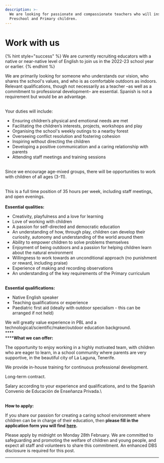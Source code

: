 ```yaml
---
description: >-
  We are looking for passionate and compassionate teachers who will inspire our
  Preschool and Primary children.
---
```


# Work with us

{% hint style="success" %}
We are currently recruiting educators with a native or near-native level of English to join us in the 2022-23 school year or earlier.
{% endhint %}

We are primarily looking for someone who understands our vision, who shares the school's values, and who is as comfortable outdoors as indoors. Relevant qualifications, though not necessarily as a teacher –as well as a commitment to professional development– are essential. Spanish is not a requirement but would be an advantage.

\
Your duties will include:

* Ensuring children’s physical and emotional needs are met
* Facilitating the children’s interests, projects, workshops and play
* Organising the school's weekly outings to a nearby forest
* Overseeing conflict resolution and fostering cohesion
* Inspiring without directing the children
* Developing a positive communication and a caring relationship with parents
* Attending staff meetings and training sessions

\
Since we encourage age-mixed groups, there will be opportunities to work with children of all ages (3-11).&#x20;

\
This is a full time position of 35 hours per week, including staff meetings, and open evenings.\
\
**Essential qualities:**&#x20;

* Creativity, playfulness and a love for learning
* Love of working with children
* A passion for self-directed and democratic education
* An understanding of how, through play, children can develop their curiosity, autonomy and understanding of the world around them
* Ability to empower children to solve problems themselves
* Enjoyment of being outdoors and a passion for helping children learn about the natural environment
* Willingness to work towards an unconditional approach (no punishment or reward, including praise)
* Experience of making and recording observations
* An understanding of the key requirements of the Primary curriculum

\
**Essential qualifications:**

* Native English speaker&#x20;
* Teaching qualifications or experience
* Paediatric first aid (ideally with outdoor specialism - this can be arranged if not held)

We will greatly value experience in PBL and a technological/scientific/maker/outdoor education background.\
****\
******What we can offer:**

The opportunity to enjoy working in a highly motivated team, with children who are eager to learn, in a school community where parents are very supportive, in the beautiful city of La Laguna, Tenerife.

We provide in-house training for continuous professional development.

Long-term contract.

Salary according to your experience and qualifications, and to the Spanish Convenio de Educación de Enseñanza Privada.\


\
**How to apply:**

If you share our passion for creating a caring school environment where children can be in charge of their education, then **please fill in the application form you will find** [**here**](https://docs.google.com/forms/d/e/1FAIpQLSfEYcArHGr3Ve9yhbvbsvK9HIoThKwBeOQbmBbKwQjUF9c2tA/viewform?usp=sf\_link)**.**

Please apply by midnight on Monday 28th February. We are committed to safeguarding and promoting the welfare of children and young people, and expect all staff and volunteers to share this commitment.  An enhanced DBS disclosure is required for this post.

****

